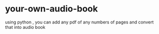 # your-own-audio-book
using python , you can add any pdf of any numbers of pages and convert that into audio book 
